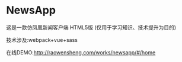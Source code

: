 # NewsApp

这是一款仿凤凰新闻客户端 HTML5版  (仅用于学习知识、技术提升为目的)

技术涉及:webpack+vue+sass

在线DEMO:http://raowensheng.com/works/newsapp/#/home

